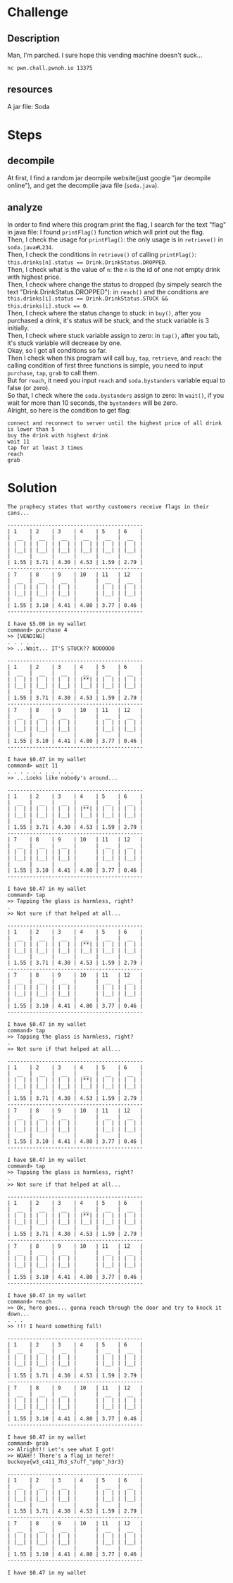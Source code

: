 # Challenge
## Description
Man, I'm parched. I sure hope this vending machine doesn't suck...
```
nc pwn.chall.pwnoh.io 13375
```
## resources
A jar file: Soda
# Steps
## decompile
At first, I find a random jar deompile website(just google "jar deompile online"), and get the decompile java file (`soda.java`).  
## analyze
In order to find where this program print the flag, I search for the text "flag" in java file: I found `printFlag()` function which will print out the flag.  
Then, I check the usage for `printFlag()`: the only usage is in `retrieve()` in `soda.java#L234`.  
Then, I check the conditions in `retrieve()` of calling `printFlag()`: `this.drinks[n].status == Drink.DrinkStatus.DROPPED`.  
Then, I check what is the value of `n`: the `n` is the id of one not empty drink with highest price.  
Then, I check where change the status to dropped (by simpely search the text "Drink.DrinkStatus.DROPPED"): in `reach()` and the conditions are `this.drinks[i].status == Drink.DrinkStatus.STUCK && this.drinks[i].stuck == 0`.  
Then, I check where the status change to stuck: in `buy()`, after you purchased a drink, it's status will be stuck, and the stuck variable is 3 initially.  
Then, I check where stuck variable assign to zero: in `tap()`, after you tab, it's stuck variable will decrease by one.  
Okay, so I got all conditions so far.  
Then I check when this program will call `buy`, `tap`, `retrieve`, and `reach`: the calling condition of first three functions is simple, you need to input `purchase`, `tap`, `grab` to call them.  
But for `reach`, it need you input `reach` and `soda.bystanders` variable equal to false (or zero).  
So that, I check where the `soda.bystanders` assign to zero: In `wait()`, if you wait for more than 10 seconds, the `bystanders` will be zero.  
Alright, so here is the condition to get flag:  
```
connect and reconnect to server until the highest price of all drink is lower than 5
buy the drink with highest drink
wait 11
tap for at least 3 times
reach
grab
```

# Solution
```
The prophecy states that worthy customers receive flags in their cans...

-------------------------------------------
| 1    | 2    | 3    | 4    | 5    | 6    |
|  __  |  __  |  __  |  __  |  __  |  __  |
| |  | | |  | | |  | | |  | | |  | | |  | |
| |__| | |__| | |__| | |__| | |__| | |__| |
|      |      |      |      |      |      |
| 1.55 | 3.71 | 4.30 | 4.53 | 1.59 | 2.79 |
-------------------------------------------
| 7    | 8    | 9    | 10   | 11   | 12   |
|  __  |  __  |  __  |      |  __  |  __  |
| |  | | |  | | |  | |      | |  | | |  | |
| |__| | |__| | |__| |      | |__| | |__| |
|      |      |      |      |      |      |
| 1.55 | 3.10 | 4.41 | 4.80 | 3.77 | 0.46 |
-------------------------------------------

I have $5.00 in my wallet
command> purchase 4
>> [VENDING]
. . . . .
>> ...Wait... IT'S STUCK?? NOOOOOO

-------------------------------------------
| 1    | 2    | 3    | 4    | 5    | 6    |
|  __  |  __  |  __  |  __  |  __  |  __  |
| |  | | |  | | |  | | |**| | |  | | |  | |
| |__| | |__| | |__| | |__| | |__| | |__| |
|      |      |      |      |      |      |
| 1.55 | 3.71 | 4.30 | 4.53 | 1.59 | 2.79 |
-------------------------------------------
| 7    | 8    | 9    | 10   | 11   | 12   |
|  __  |  __  |  __  |      |  __  |  __  |
| |  | | |  | | |  | |      | |  | | |  | |
| |__| | |__| | |__| |      | |__| | |__| |
|      |      |      |      |      |      |
| 1.55 | 3.10 | 4.41 | 4.80 | 3.77 | 0.46 |
-------------------------------------------

I have $0.47 in my wallet
command> wait 11
. . . . . . . . . . .
>> ...Looks like nobody's around...

-------------------------------------------
| 1    | 2    | 3    | 4    | 5    | 6    |
|  __  |  __  |  __  |  __  |  __  |  __  |
| |  | | |  | | |  | | |**| | |  | | |  | |
| |__| | |__| | |__| | |__| | |__| | |__| |
|      |      |      |      |      |      |
| 1.55 | 3.71 | 4.30 | 4.53 | 1.59 | 2.79 |
-------------------------------------------
| 7    | 8    | 9    | 10   | 11   | 12   |
|  __  |  __  |  __  |      |  __  |  __  |
| |  | | |  | | |  | |      | |  | | |  | |
| |__| | |__| | |__| |      | |__| | |__| |
|      |      |      |      |      |      |
| 1.55 | 3.10 | 4.41 | 4.80 | 3.77 | 0.46 |
-------------------------------------------

I have $0.47 in my wallet
command> tap
>> Tapping the glass is harmless, right?
.
>> Not sure if that helped at all...

-------------------------------------------
| 1    | 2    | 3    | 4    | 5    | 6    |
|  __  |  __  |  __  |  __  |  __  |  __  |
| |  | | |  | | |  | | |**| | |  | | |  | |
| |__| | |__| | |__| | |__| | |__| | |__| |
|      |      |      |      |      |      |
| 1.55 | 3.71 | 4.30 | 4.53 | 1.59 | 2.79 |
-------------------------------------------
| 7    | 8    | 9    | 10   | 11   | 12   |
|  __  |  __  |  __  |      |  __  |  __  |
| |  | | |  | | |  | |      | |  | | |  | |
| |__| | |__| | |__| |      | |__| | |__| |
|      |      |      |      |      |      |
| 1.55 | 3.10 | 4.41 | 4.80 | 3.77 | 0.46 |
-------------------------------------------

I have $0.47 in my wallet
command> tap
>> Tapping the glass is harmless, right?
.
>> Not sure if that helped at all...

-------------------------------------------
| 1    | 2    | 3    | 4    | 5    | 6    |
|  __  |  __  |  __  |  __  |  __  |  __  |
| |  | | |  | | |  | | |**| | |  | | |  | |
| |__| | |__| | |__| | |__| | |__| | |__| |
|      |      |      |      |      |      |
| 1.55 | 3.71 | 4.30 | 4.53 | 1.59 | 2.79 |
-------------------------------------------
| 7    | 8    | 9    | 10   | 11   | 12   |
|  __  |  __  |  __  |      |  __  |  __  |
| |  | | |  | | |  | |      | |  | | |  | |
| |__| | |__| | |__| |      | |__| | |__| |
|      |      |      |      |      |      |
| 1.55 | 3.10 | 4.41 | 4.80 | 3.77 | 0.46 |
-------------------------------------------

I have $0.47 in my wallet
command> tap
>> Tapping the glass is harmless, right?
.
>> Not sure if that helped at all...

-------------------------------------------
| 1    | 2    | 3    | 4    | 5    | 6    |
|  __  |  __  |  __  |  __  |  __  |  __  |
| |  | | |  | | |  | | |**| | |  | | |  | |
| |__| | |__| | |__| | |__| | |__| | |__| |
|      |      |      |      |      |      |
| 1.55 | 3.71 | 4.30 | 4.53 | 1.59 | 2.79 |
-------------------------------------------
| 7    | 8    | 9    | 10   | 11   | 12   |
|  __  |  __  |  __  |      |  __  |  __  |
| |  | | |  | | |  | |      | |  | | |  | |
| |__| | |__| | |__| |      | |__| | |__| |
|      |      |      |      |      |      |
| 1.55 | 3.10 | 4.41 | 4.80 | 3.77 | 0.46 |
-------------------------------------------

I have $0.47 in my wallet
command> reach
>> Ok, here goes... gonna reach through the door and try to knock it down...
. . .
>> !!! I heard something fall!

-------------------------------------------
| 1    | 2    | 3    | 4    | 5    | 6    |
|  __  |  __  |  __  |      |  __  |  __  |
| |  | | |  | | |  | |      | |  | | |  | |
| |__| | |__| | |__| |      | |__| | |__| |
|      |      |      |      |      |      |
| 1.55 | 3.71 | 4.30 | 4.53 | 1.59 | 2.79 |
-------------------------------------------
| 7    | 8    | 9    | 10   | 11   | 12   |
|  __  |  __  |  __  |      |  __  |  __  |
| |  | | |  | | |  | |      | |  | | |  | |
| |__| | |__| | |__| |      | |__| | |__| |
|      |      |      |      |      |      |
| 1.55 | 3.10 | 4.41 | 4.80 | 3.77 | 0.46 |
-------------------------------------------

I have $0.47 in my wallet
command> grab
>> Alright!! Let's see what I got!
>> WOAH!! There's a flag in here!!
buckeye{w3_c411_7h3_s7uff_"p0p"_h3r3}

-------------------------------------------
| 1    | 2    | 3    | 4    | 5    | 6    |
|  __  |  __  |  __  |      |  __  |  __  |
| |  | | |  | | |  | |      | |  | | |  | |
| |__| | |__| | |__| |      | |__| | |__| |
|      |      |      |      |      |      |
| 1.55 | 3.71 | 4.30 | 4.53 | 1.59 | 2.79 |
-------------------------------------------
| 7    | 8    | 9    | 10   | 11   | 12   |
|  __  |  __  |  __  |      |  __  |  __  |
| |  | | |  | | |  | |      | |  | | |  | |
| |__| | |__| | |__| |      | |__| | |__| |
|      |      |      |      |      |      |
| 1.55 | 3.10 | 4.41 | 4.80 | 3.77 | 0.46 |
-------------------------------------------

I have $0.47 in my wallet
```
